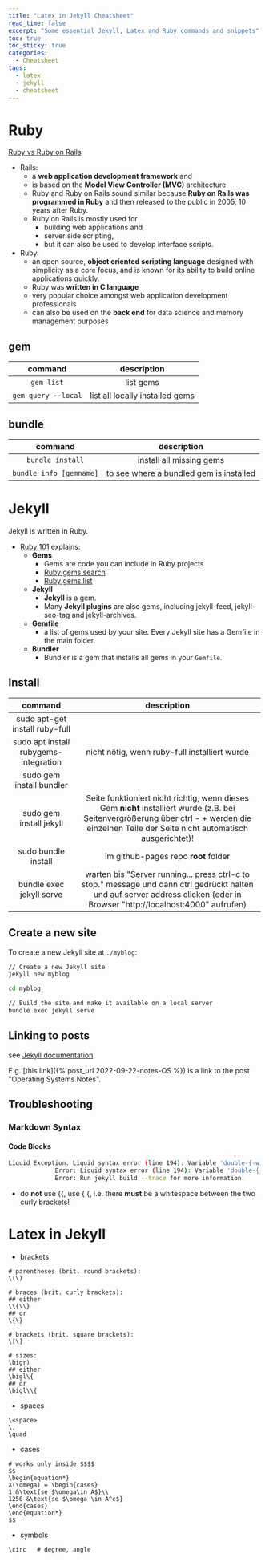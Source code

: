 ```yaml
---
title: "Latex in Jekyll Cheatsheet"
read_time: false
excerpt: "Some essential Jekyll, Latex and Ruby commands and snippets"
toc: true
toc_sticky: true
categories:
  - Cheatsheet
tags:
  - latex
  - jekyll
  - cheatsheet
---
```


# Ruby

[Ruby vs Ruby on Rails](https://www.netguru.com/blog/ruby-versus-ruby-on-rails)
- Rails: 
  - a **web application development framework** and 
  - is based on the **Model View Controller (MVC)** architecture
  - Ruby and Ruby on Rails sound similar because **Ruby on Rails was programmed in Ruby** and then released to the public in 2005, 10 years after Ruby.
  - Ruby on Rails is mostly used for 
    - building web applications and 
    - server side scripting, 
    - but it can also be used to develop interface scripts.
- Ruby: 
  - an open source, **object oriented scripting language** designed with simplicity as a core focus, and is known for its ability to build online applications quickly.
  - Ruby was **written in C language**
  - very popular choice amongst web application development professionals
  - can also be used on the **back end** for data science and memory management purposes

## gem

| command | description |
| :---: | :---: |
`gem list` | list gems
`gem query --local` | list all locally installed gems

## bundle

| command | description |
| :---: | :---: |
`bundle install` | install all missing gems
`bundle info [gemname]` | to see where a bundled gem is installed

# Jekyll

Jekyll is written in Ruby.
- [Ruby 101](https://jekyllrb.com/docs/ruby-101/) explains:
  - **Gems**
    - Gems are code you can include in Ruby projects
    - [Ruby gems search](https://rubygems.org/)
    - [Ruby gems list](https://rubygems.org/gems)
  - **Jekyll**
    - **Jekyll** is a gem. 
    - Many **Jekyll plugins** are also gems, including jekyll-feed, jekyll-seo-tag and jekyll-archives.
  - **Gemfile**
    - a list of gems used by your site. Every Jekyll site has a Gemfile in the main folder.
  - **Bundler**
    - Bundler is a gem that installs all gems in your `Gemfile`.

## Install

| command | description |
| :---: | :---: |
sudo apt-get install ruby-full |
sudo apt install rubygems-integration | nicht nötig, wenn ruby-full installiert wurde
sudo gem install bundler |
sudo gem install jekyll | Seite funktioniert nicht richtig, wenn dieses Gem **nicht** installiert wurde (z.B. bei Seitenvergrößerung über ctrl - + werden die einzelnen Teile der Seite nicht automatisch ausgerichtet)! 
sudo bundle install | im github-pages repo **root** folder
bundle exec jekyll serve | warten bis "Server running... press ctrl-c to stop." message und dann ctrl gedrückt halten und auf server address clicken (oder in Browser "http://localhost:4000" aufrufen)

## Create a new site

To create a new Jekyll site at `./myblog`:

```bash
// Create a new Jekyll site
jekyll new myblog

cd myblog

// Build the site and make it available on a local server
bundle exec jekyll serve
```

## Linking to posts

see [Jekyll documentation](https://jekyllrb.com/docs/liquid/tags/#linking-to-posts)

E.g. [this link]({% post_url 2022-09-22-notes-OS %}) is a link to the post "Operating Systems Notes".

## Troubleshooting

### Markdown Syntax

#### Code Blocks

```bash
Liquid Exception: Liquid syntax error (line 194): Variable 'double-{-without-whitespace' was not properly terminated with regexp: /\}\}/ in /home/bra-ket/git/pharath.github.io/_posts/2022-09-22-notes-c.md
             Error: Liquid syntax error (line 194): Variable 'double-{-without-whitespace' was not properly terminated with regexp: /\}\}/
             Error: Run jekyll build --trace for more information.
```
- do **not** use \{\{, use \{ \{, i.e. there **must** be a whitespace between the two curly brackets!

# Latex in Jekyll

- brackets

```
# parentheses (brit. round brackets):
\(\)

# braces (brit. curly brackets):
## either
\\{\\}
## or
\{\}

# brackets (brit. square brackets):
\[\]

# sizes:
\bigr)
## either
\bigl\{
## or
\bigl\\{
```

- spaces

```
\<space>
\,
\quad
```

- cases

```
# works only inside $$$$
$$
\begin{equation*}
X(\omega) = \begin{cases}
1 &\text{se $\omega\in A$}\\
1250 &\text{se $\omega \in A^c$}
\end{cases}
\end{equation*}
$$
```

- symbols

```
\circ   # degree, angle
```
